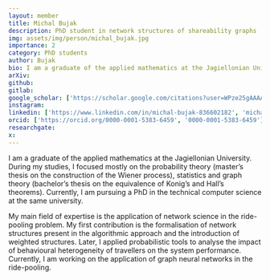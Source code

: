 ```yaml
---
layout: member
title: Michal Bujak
description: PhD student in network structures of shareability graphs
img: assets/img/person/michal_bujak.jpg
importance: 2
category: PhD students
author: Bujak
bio: I am a graduate of the applied mathematics at the Jagiellonian University. During my studies, I focused mostly on the probability theory (master’s thesis on the construction of the Wiener process), statistics and graph theory (bachelor’s thesis on the equivalence of Konig’s and Hall’s theorems). Currently, I am pursuing a PhD in the technical computer science at the same university.
arXiv:
github: 
gitlab:
google_scholar: ['https://scholar.google.com/citations?user=WPze25gAAAAJ', 'google_scholar']
instagram:
linkedin: ['https://www.linkedin.com/in/michal-bujak-836602182', 'michal-bujak-836602182']
orcid: ['https://orcid.org/0000-0001-5383-6459', '0000-0001-5383-6459']
researchgate:
x: 
---
```


I am a graduate of the applied mathematics at the Jagiellonian University. During my studies, I focused mostly on the probability theory (master’s thesis on the construction of the Wiener process), statistics and graph theory (bachelor’s thesis on the equivalence of Konig’s and Hall’s theorems). Currently, I am pursuing a PhD in the technical computer science at the same university. 

My main field of expertise is the application of network science in the ride-pooling problem. My first contribution is the formalisation of network structures present in the algorithmic approach and the introduction of weighted structures. Later, I applied probabilistic tools to analyse the impact of behavioural heterogeneity of travellers on the system performance. Currently, I am working on the application of graph neural networks in the ride-pooling. 
